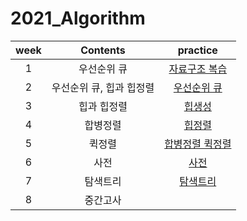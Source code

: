 # 2021_Algorithm

|week|Contents|practice|
|:--:|:--:|:--:|
|1|우선순위 큐|[자료구조 복습](https://github.com/yunjeong-chang/2021_Algorithm/blob/main/1%EC%A3%BC%EC%B0%A8/1%EC%A3%BC%EC%B0%A8%20%EC%8B%A4%EC%8A%B5.md)|
|2|우선순위 큐, 힙과 힙정렬|[우선순위 큐](https://github.com/yunjeong-chang/2021_Algorithm/blob/main/2%EC%A3%BC%EC%B0%A8/2%EC%A3%BC%EC%B0%A8%20%EC%8B%A4%EC%8A%B5.md)|
|3|힙과 힙정렬|[힙생성](https://github.com/yunjeong-chang/2021_Algorithm/blob/main/3%EC%A3%BC%EC%B0%A8/3%EC%A3%BC%EC%B0%A8%20%EC%8B%A4%EC%8A%B5.md)|
|4|합병정렬|[힙정렬](https://github.com/yunjeong-chang/2021_Algorithm/blob/main/4%EC%A3%BC%EC%B0%A8/4%EC%A3%BC%EC%B0%A8%20%EC%8B%A4%EC%8A%B5.md)|
|5|퀵정렬|[합병정렬 퀵정렬](https://github.com/yunjeong-chang/2021_Algorithm/blob/main/5%EC%A3%BC%EC%B0%A8/5%EC%A3%BC%EC%B0%A8%20%EC%8B%A4%EC%8A%B5.md)|
|6|사전|[사전](https://github.com/yunjeong-chang/2021_Algorithm/blob/main/6%EC%A3%BC%EC%B0%A8/6%EC%A3%BC%EC%B0%A8%20%EC%8B%A4%EC%8A%B5.md)|
|7|탐색트리|[탐색트리]()|
|8|중간고사||

